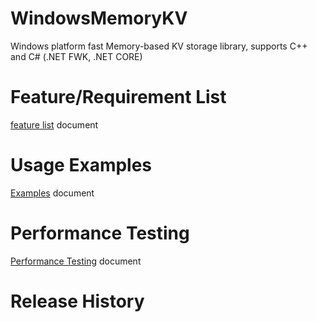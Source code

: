 # WindowsMemoryKV
Windows platform fast Memory-based KV storage library, supports C++ and  C# (.NET FWK, .NET  CORE)

# Feature/Requirement List
[feature list](https://github.com/chenleshan536/WindowsMemoryKV/blob/main/doc/feature%20list.md) document

# Usage Examples
[Examples](https://github.com/chenleshan536/WindowsMemoryKV/blob/main/doc/Examples.md) document

# Performance Testing
[Performance Testing](https://github.com/chenleshan536/WindowsMemoryKV/blob/main/doc/performance%20testing.md) document

# Release History

